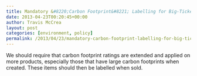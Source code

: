 ```yaml
---
title: Mandatory &#8220;Carbon Footprint&#8221; Labelling for Big-Ticket Items
date: 2013-04-23T00:20:45+00:00
author: Travis McCrea
layout: post
categories: [environment, policy]
permalink: /2013/04/23/mandatory-carbon-footprint-labelling-for-big-ticket-items/
---
```

We should require that carbon footprint ratings are extended and applied on more products, especially those that have large carbon footprints when created. These items should then be labelled when sold.